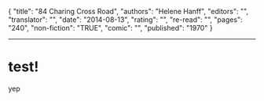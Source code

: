 {
"title": "84 Charing Cross Road",
"authors": "Helene Hanff",
"editors": "",
"translator": "",
"date": "2014-08-13",
"rating": "",
"re-read": "",
"pages": "240",
"non-fiction": "TRUE",
"comic": "",
"published": "1970"
}

---

# test!

yep
